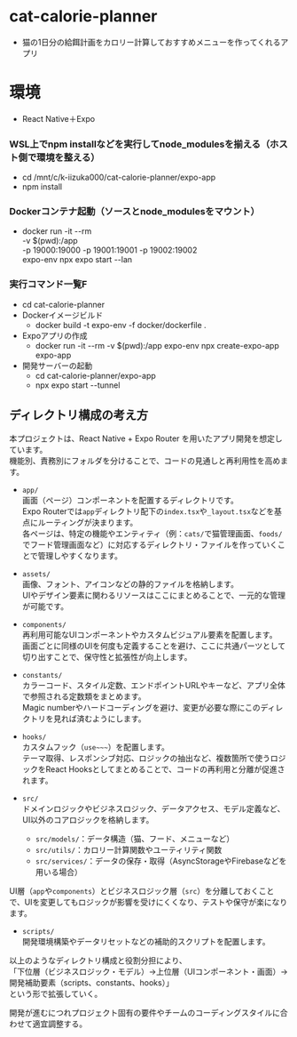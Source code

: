 # cat-calorie-planner
- 猫の1日分の給餌計画をカロリー計算しておすすめメニューを作ってくれるアプリ

# 環境
- React Native＋Expo

### WSL上でnpm installなどを実行してnode_modulesを揃える（ホスト側で環境を整える）
- cd /mnt/c/k-iizuka000/cat-calorie-planner/expo-app
- npm install

### Dockerコンテナ起動（ソースとnode_modulesをマウント）
- docker run -it --rm \
  -v $(pwd):/app \
  -p 19000:19000 -p 19001:19001 -p 19002:19002 \
  expo-env npx expo start --lan

### 実行コマンド一覧F
- cd cat-calorie-planner
- Dockerイメージビルド
  - docker build -t expo-env -f docker/dockerfile .
- Expoアプリの作成
  - docker run -it --rm -v $(pwd):/app expo-env npx create-expo-app expo-app
- 開発サーバーの起動 
  - cd cat-calorie-planner/expo-app
  - npx expo start --tunnel


## ディレクトリ構成の考え方

本プロジェクトは、React Native + Expo Router を用いたアプリ開発を想定しています。  
機能別、責務別にフォルダを分けることで、コードの見通しと再利用性を高めます。

- `app/`  
  画面（ページ）コンポーネントを配置するディレクトリです。  
  Expo Routerでは`app`ディレクトリ配下の`index.tsx`や`_layout.tsx`などを基点にルーティングが決まります。  
  各ページは、特定の機能やエンティティ（例：`cats/`で猫管理画面、`foods/`でフード管理画面など）に対応するディレクトリ・ファイルを作っていくことで管理しやすくなります。

- `assets/`  
  画像、フォント、アイコンなどの静的ファイルを格納します。  
  UIやデザイン要素に関わるリソースはここにまとめることで、一元的な管理が可能です。

- `components/`  
  再利用可能なUIコンポーネントやカスタムビジュアル要素を配置します。  
  画面ごとに同様のUIを何度も定義することを避け、ここに共通パーツとして切り出すことで、保守性と拡張性が向上します。

- `constants/`  
  カラーコード、スタイル定数、エンドポイントURLやキーなど、アプリ全体で参照される定数類をまとめます。  
  Magic numberやハードコーディングを避け、変更が必要な際にこのディレクトリを見れば済むようにします。

- `hooks/`  
  カスタムフック（`use~~~`）を配置します。  
  テーマ取得、レスポンシブ対応、ロジックの抽出など、複数箇所で使うロジックをReact Hooksとしてまとめることで、コードの再利用と分離が促進されます。

- `src/`  
  ドメインロジックやビジネスロジック、データアクセス、モデル定義など、UI以外のコアロジックを格納します。  
  - `src/models/`：データ構造（猫、フード、メニューなど）  
  - `src/utils/`：カロリー計算関数やユーティリティ関数  
  - `src/services/`：データの保存・取得（AsyncStorageやFirebaseなどを用いる場合）

UI層（`app`や`components`）とビジネスロジック層（`src`）を分離しておくことで、UIを変更してもロジックが影響を受けにくくなり、テストや保守が楽になります。

- `scripts/`  
  開発環境構築やデータリセットなどの補助的スクリプトを配置します。

以上のようなディレクトリ構成と役割分担により、  
「下位層（ビジネスロジック・モデル）→上位層（UIコンポーネント・画面）→開発補助要素（scripts、constants、hooks）」  
という形で拡張していく。

開発が進むにつれプロジェクト固有の要件やチームのコーディングスタイルに合わせて適宜調整する。
